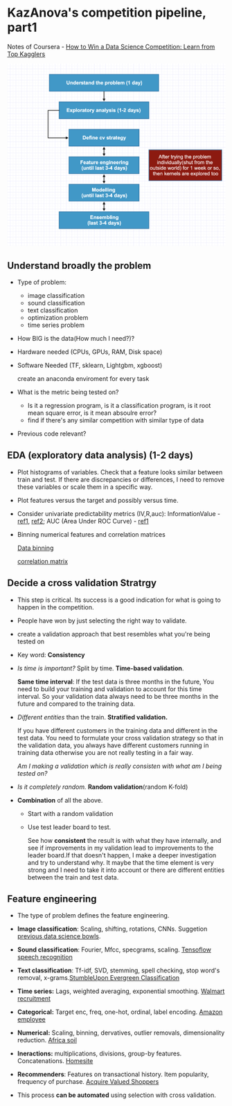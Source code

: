# KazAnova's competition pipeline, part1

Notes of Coursera - [How to Win a Data Science Competition: Learn from Top Kagglers](https://www.coursera.org/learn/competitive-data-science?)

![1.png](data/1.png)

## Understand broadly the problem

- Type of problem: 

    - image classification 
    - sound classification
    - text classification
    - optimization problem
    - time series problem

- How BIG is the data(How much I need?)?
- Hardware needed (CPUs, GPUs, RAM, Disk space)
- Software Needed (TF, sklearn, Lightgbm, xgboost)
  
  create an anaconda enviroment for every task

- What is the metric being tested on?
  - Is it a regression program, is it a classification program, is it root mean square error, is it mean absoulre error?
  - find if there's any similar competition with similar type of data
- Previous code relevant?

## EDA (exploratory data analysis) (1-2 days)

- Plot histograms of variables. Check that a feature looks similar between train and test. If there are discrepancies or differences, I need to remove these variables or scale them in a specific way.

- Plot features versus the target and possibly versus time.

- Consider univariate predictability metrics (IV,R,auc): InformationValue - [ref1](http://r-statistics.co/Information-Value-With-R.html), [ref2](https://blog.csdn.net/kevin7658/article/details/50780391); AUC (Area Under ROC Curve) - [ref1](https://medium.com/kkstream/auc-explained-85537509e3b3)

- Binning numerical features and correlation matrices
  
  [Data binning](https://en.wikipedia.org/wiki/Data_binning)

  [correlation matrix](https://www.displayr.com/what-is-a-correlation-matrix/)

## Decide a cross validation Stratrgy

- This step is critical. Its success is a good indication for what is going to happen in the competition.

- People have won by just selecting the right way to validate.

- create a validation approach that best resembles what you're being tested on

- Key word: **Consistency**

- *Is time is important?* Split by time. **Time-based validation**.
  
  **Same time interval**: If the test data is three months in the future, You need to build your training and validation to account for this time interval. So your validation data always need to be three months in the future and compared to the training data. 

- *Different entities* than the train. **Stratified validation.**

  If you have different customers in the training data and different in the test data. You need to formulate your cross validation strategy so that in the validation data, you always have different customers running in training data otherwise you are not really testing in a fair way.
  
  *Am I making a validation which is really consisten with what am I being tested on?*

- *Is it completely random.* **Random validation**(random K-fold)

- **Combination** of all the above.
  - Start with a random validation
  - Use test leader board to test.

    See how **consistent** the result is with what they have internally, and see if improvements in my validation lead to improvements to the leader board.If that doesn't happen, I make a deeper investigation and try to understand why. It maybe that the time element is very strong and I need to take it into account or there are different entities between the train and test data.

## Feature engineering

- The type of problem defines the feature engineering.

- **Image classification**: Scaling, shifting, rotations, CNNs. Suggetion [previous data science bowls](https://www.kaggle.com/c/data-science-bowl-2018).

- **Sound classification**: Fourier, Mfcc, specgrams, scaling. [Tensoflow speech recognition](https://www.kaggle.com/c/tensorflow-speech-recognition-challenge)

- **Text classification**: Tf-idf, SVD, stemming, spell checking, stop word's removal, x-grams.[StumbleUpon Evergreen Classification](https://www.kaggle.com/c/stumbleupon)

- **Time series:** Lags, weighted averaging, exponential smoothing. [Walmart recruitment](https://www.kaggle.com/c/walmart-recruiting-store-sales-forecasting)

- **Categorical:** Target enc, freq, one-hot, ordinal, label encoding. [Amazon employee](https://www.kaggle.com/c/amazon-employee-access-challenge)

- **Numerical:** Scaling, binning, dervatives, outlier removals, dimensionality reduction. [Africa soil](https://www.kaggle.com/c/afsis-soil-properties)

- **Ineractions:** multiplications, divisions, group-by features. Concatenations. [Homesite](https://www.kaggle.com/c/homesite-quote-conversion)

- **Recommenders**: Features on transactional history. Item popularity, frequency of purchase. [Acquire Valued Shoppers](https://www.kaggle.com/c/acquire-valued-shoppers-challenge)

- This process **can be automated** using selection with cross validation.
